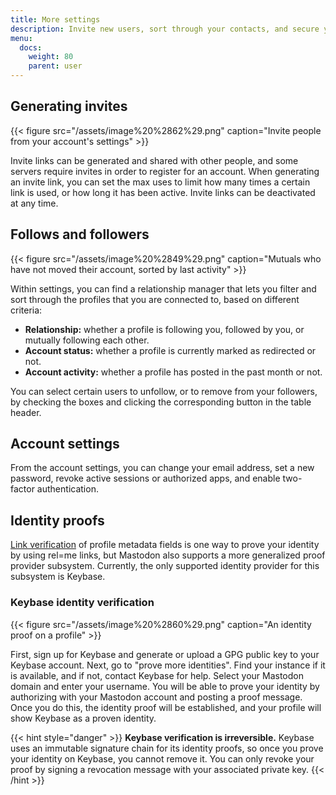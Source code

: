 ```yaml
---
title: More settings
description: Invite new users, sort through your contacts, and secure your account.
menu:
  docs:
    weight: 80
    parent: user
---
```


## Generating invites <a id="invites"></a>

{{< figure src="/assets/image%20%2862%29.png" caption="Invite people from your account&apos;s settings" >}}

Invite links can be generated and shared with other people, and some servers require invites in order to register for an account. When generating an invite link, you can set the max uses to limit how many times a certain link is used, or how long it has been active. Invite links can be deactivated at any time.

## Follows and followers <a id="relationships"></a>

{{< figure src="/assets/image%20%2849%29.png" caption="Mutuals who have not moved their account, sorted by last activity" >}}

Within settings, you can find a relationship manager that lets you filter and sort through the profiles that you are connected to, based on different criteria:

* **Relationship:** whether a profile is following you, followed by you, or mutually following each other.
* **Account status:** whether a profile is currently marked as redirected or not.
* **Account activity:** whether a profile has posted in the past month or not.

You can select certain users to unfollow, or to remove from your followers, by checking the boxes and clicking the corresponding button in the table header.

## Account settings <a id="account"></a>

From the account settings, you can change your email address, set a new password, revoke active sessions or authorized apps, and enable two-factor authentication.

## Identity proofs <a id="proofs"></a>

[Link verification](profile.md#link-verification) of profile metadata fields is one way to prove your identity by using rel=me links, but Mastodon also supports a more generalized proof provider subsystem. Currently, the only supported identity provider for this subsystem is Keybase.

### Keybase identity verification <a id="keybase"></a>

{{< figure src="/assets/image%20%2860%29.png" caption="An identity proof on a profile" >}}

First, sign up for Keybase and generate or upload a GPG public key to your Keybase account. Next, go to "prove more identities". Find your instance if it is available, and if not, contact Keybase for help. Select your Mastodon domain and enter your username. You will be able to prove your identity by authorizing with your Mastodon account and posting a proof message. Once you do this, the identity proof will be established, and your profile will show Keybase as a proven identity.

{{< hint style="danger" >}}
**Keybase verification is irreversible.** Keybase uses an immutable signature chain for its identity proofs, so once you prove your identity on Keybase, you cannot remove it. You can only revoke your proof by signing a revocation message with your associated private key.
{{< /hint >}}

